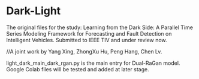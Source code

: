 # Dark-Light
The original files for the study: Learning from the Dark Side: A Parallel Time Series Modeling Framework for Forecasting and Fault Detection on Intelligent Vehicles. Submitted to IEEE TIV and under review now. 

//A joint work by Yang Xing, ZhongXu Hu, Peng Hang, Chen Lv. 

light_dark_main_dark_rgan.py is the main entry for Dual-RaGan model. Google Colab files will be tested and added at later stage.
